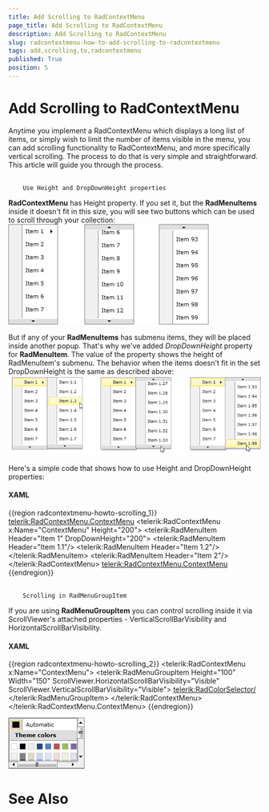 ```yaml
---
title: Add Scrolling to RadContextMenu
page_title: Add Scrolling to RadContextMenu
description: Add Scrolling to RadContextMenu
slug: radcontextmenu-how-to-add-scrolling-to-radcontextmenu
tags: add,scrolling,to,radcontextmenu
published: True
position: 5
---
```


# Add Scrolling to RadContextMenu



Anytime you implement a RadContextMenu which displays a long list of items, or simply wish to limit the number of items visible in the menu, you can add scrolling functionality to RadContextMenu, and more specifically vertical scrolling. The process to do that is very simple and straightforward. This article will guide you through the process. 

## 
        Use Height and DropDownHeight properties
      

__RadContextMenu__ has Height property. If you set it, but the __RadMenuItems__ inside it doesn't fit in this size, you will see two buttons which can be used
          to scroll through your collection:
        ![Rad Context Menu Scrolling 01](images/RadContextMenu_Scrolling_01.png)

But if any of your __RadMenuItems__ has submenu items, they will be placed inside another popup. That's why we've added *DropDownHeight* property
          for __RadMenuItem__. The value of the property shows the height of RadMenuItem's submenu. The behavior when the items doesn't fit in the set DropDownHeight is the same as described above:
        ![Rad Context Menu Scrolling 02](images/RadContextMenu_Scrolling_02.png)

Here's a simple code that shows how to use Height and DropDownHeight properties:

#### __XAML__

{{region radcontextmenu-howto-scrolling_1}}
	<telerik:RadContextMenu.ContextMenu>
	    <telerik:RadContextMenu x:Name="ContextMenu" Height="200">
	        <telerik:RadMenuItem Header="Item 1" DropDownHeight="200">
	            <telerik:RadMenuItem Header="Item 1.1"/>
	            <telerik:RadMenuItem Header="Item 1.2"/>
	            <!--Define all items -->
	        </telerik:RadMenuItem>
	        <telerik:RadMenuItem Header="Item 2"/>
	        <!--Define all items -->
	    </telerik:RadContextMenu>
	<telerik:RadContextMenu.ContextMenu>
	{{endregion}}



## 
        Scrolling in RadMenuGroupItem
      

If you are using __RadMenuGroupItem__ you can control scrolling inside it via ScrollViewer's attached properties - VerticalScrollBarVisibility and HorizontalScrollBarVisibility.
        

#### __XAML__

{{region radcontextmenu-howto-scrolling_2}}
	<telerik:RadContextMenu x:Name="ContextMenu">
	        <telerik:RadMenuGroupItem Height="100" Width="150" ScrollViewer.HorizontalScrollBarVisibility="Visible" ScrollViewer.VerticalScrollBarVisibility="Visible">
	            <telerik:RadColorSelector/>
	        </telerik:RadMenuGroupItem>
	    </telerik:RadContextMenu>
	</telerik:RadContextMenu.ContextMenu>
	{{endregion}}

![Rad Context Menu Scrolling 03](images/RadContextMenu_Scrolling_03.png)

# See Also
